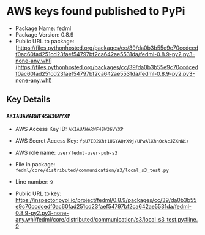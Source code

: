 # AWS keys found published to PyPi

* Package Name: fedml
* Package Version: 0.8.9
* Public URL to package: [https://files.pythonhosted.org/packages/cc/39/da0b3b55e9c70ccdcedf0ac60fad251cd23faef54797bf2ca642ae5531da/fedml-0.8.9-py2.py3-none-any.whl](https://files.pythonhosted.org/packages/cc/39/da0b3b55e9c70ccdcedf0ac60fad251cd23faef54797bf2ca642ae5531da/fedml-0.8.9-py2.py3-none-any.whl)

## Key Details

### `AKIAUAWARWF4SW36VYXP`

* AWS Access Key ID: `AKIAUAWARWF4SW36VYXP`
* AWS Secret Access Key: `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` 
* AWS role name: `user/fedml-user-pub-s3`
* File in package: `fedml/core/distributed/communication/s3/local_s3_test.py`
* Line number: `9`

* Public URL to key: https://inspector.pypi.io/project/fedml/0.8.9/packages/cc/39/da0b3b55e9c70ccdcedf0ac60fad251cd23faef54797bf2ca642ae5531da/fedml-0.8.9-py2.py3-none-any.whl/fedml/core/distributed/communication/s3/local_s3_test.py#line.9


